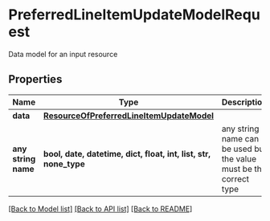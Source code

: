 # PreferredLineItemUpdateModelRequest

Data model for an input resource

## Properties
Name | Type | Description | Notes
------------ | ------------- | ------------- | -------------
**data** | [**ResourceOfPreferredLineItemUpdateModel**](ResourceOfPreferredLineItemUpdateModel.md) |  | [optional] 
**any string name** | **bool, date, datetime, dict, float, int, list, str, none_type** | any string name can be used but the value must be the correct type | [optional]

[[Back to Model list]](../README.md#documentation-for-models) [[Back to API list]](../README.md#documentation-for-api-endpoints) [[Back to README]](../README.md)


